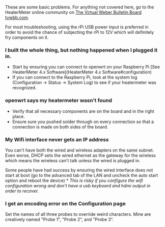 These are some basic problems. For anything not covered here, go to the HeaterMeter online community on [The Virtual Weber Bulletin Board tvwbb.com](http://tvwbb.com/forumdisplay.php?85-LinkMeter-v2-Homebrew-BBQ-Controller).

For most troubleshooting, using the rPi USB power input is preferred in order to avoid the chance of subjecting the rPi to 12V which will definitely fry components on it.

### I built the whole thing, but nothing happened when I plugged it in.
* Start by ensuring you can connect to openwrt on your Raspberry Pi [See HeaterMeter 4.x Software](HeaterMeter 4.x Software#configuration)
* If you can connect to the Raspberry Pi, look at the system log (Configuration -> Status -> System Log) to see if your heatermeter was recognized.

### openwrt says my heatermeter wasn't found
* Verify that all necessary components are on the board and in the right place.
* Ensure sure you pushed solder through on every connection so that a connection is made on both sides of the board.

### My Wifi interface never gets an IP address
You can't have both the wired and wireless adapters on the same subnet. Even worse, DHCP sets the wired ethernet as the gateway for the wireless which means the wireless can't talk unless the wired is plugged in.

Some people have had success by ensuring the wired interface does not start at boot (go to the advanced tab of the LAN and uncheck the auto start option and reboot the device) 
    * *This is risky if you configure the wifi configuration wrong and don't have a usb keyboard and hdmi output in order to recover.*

### I get an encoding error on the Configuration page
Set the names of all three probes to override weird characters. Mine are creatively named "Probe 1", "Probe 2", and "Probe 3".